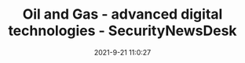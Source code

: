 ---
"title": "Oil and Gas - advanced digital technologies - SecurityNewsDesk"
"date": "2021-9-21 11:0:27"
"feed_name": "GOOGLENEWSINDUSTRIAL"
"feed_website": "https://news.google.com/search?q=industrial%2Bincident&hl=en-US&gl=US&ceid=US:en"
"feed_rss": "https://news.google.com/rss/search?q=industrial%2Bincident&hl=en-US&gl=US&ceid=US:en"
"link": "https://securitynewsdesk.com/oil-and-gas-advanced-digital-technologies/"
"file": "_posts/2021-1-1-24473fe3cfd2112517c0e3bc3478cad4c24a15f0.md"
"accident": "0"
"drilling": "0"
"dead": "0"
"injured": "0"
"where": "unknown site"
---